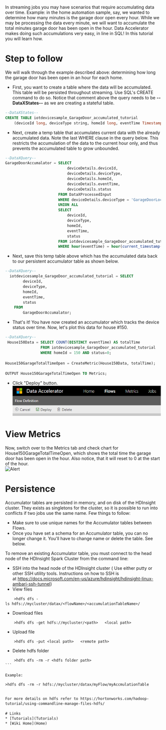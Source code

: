 In streaming jobs you may have scenarios that require accumulating data over time. Example: in the home automation sample, say, we wanted to determine how many minutes is the garage door open every hour. While we may be processing the data every minute, we will want to accumulate the total minutes garage door has been open in the hour. Data Accelerator makes doing such accumulations very easy, in line in SQL! In this tutorial you will learn how.

# Step to follow
We will walk through the example described above: determining how long the garage door has been open in an hour for each home. 

- First, you want to create a table where the data will be accumulated. This table will be persisted throughout streaming. Use SQL's CREATE command to do so. Notice that comment above the query needs to be **--DataXStates--** as we are creating a stateful table.

```sql
--DataXStates--
CREATE TABLE iotdevicesample_GarageDoor_accumulated_tutorial
    (deviceId long, deviceType string, homeId long, eventTime Timestamp, status long);
``` 

- Next, create a temp table that accumulates current data with the already accumulated data. Note the last WHERE clause in the query below. This restricts the accumulation of the data to the current hour only, and thus prevents the accumulated table to grow unbounded. 

```sql
--DataXQuery--
GarageDoorAccumalator = SELECT 
                            deviceDetails.deviceId,
                            deviceDetails.deviceType,
                            deviceDetails.homeId,
                            deviceDetails.eventTime,
                            deviceDetails.status
                        FROM DataXProcessedInput
                        WHERE deviceDetails.deviceType = 'GarageDoorLock'
                        UNION ALL
                        SELECT 
                            deviceId,
                            deviceType,
                            homeId,
                            eventTime,
                            status
                        FROM iotdevicesample_GarageDoor_accumulated_tutorial
                        WHERE hour(eventTime) = hour(current_timestamp());
```

- Next, save this temp table above which has the accumulated data back to our persistent accumulator table as shown below.

```sql
--DataXQuery--
  iotdevicesample_GarageDoor_accumulated_tutorial = SELECT
        deviceId,
        deviceType,
        homeId,
        eventTime,
        status  
    FROM
        GarageDoorAccumalator;
```

- That's it! You have now created an accumulator which tracks the device status over time. Now, let's plot this data for house #150. 

```sql
--DataXQuery--
 House150Data = SELECT COUNT(DISTINCT eventTime) AS totalTime                   
                FROM iotdevicesample_GarageDoor_accumulated_tutorial
                WHERE homeId = 150 AND status=0;

House150GarageTotalTimeOpen = CreateMetric(House150Data, totalTime);

OUTPUT House150GarageTotalTimeOpen TO Metrics;
```

- Click "Deploy" button. <br/>
 ![Deploy](./tutorials/images/Deploy.PNG)

# View Metrics
Now, switch over to the Metrics tab and check chart for House150GarageTotalTimeOpen, which shows the total time the garage door has been open in the hour. Also notice, that it will reset to 0 at the start of the hour. <br/>
 ![Alert](./tutorials/images/accumulatorchart.PNG)

# Persistence
Accumulator tables are persisted in memory, and on disk of the HDInsight cluster.  They exists as singletons for the cluster, so it is possible to run into conflicts if two jobs use the same name.  Few things to follow:
  - Make sure to use unique names for the Accumulator tables between Flows. 
  - Once you have set a schema for an Accumulator table, you can no longer change it. You'll have to change name or delete the table.  See below.

To remove an existing Accumulator table, you must connect to the head node of the HDInsight Spark Cluster from the command line:
 - SSH into the head node of the HDInsight cluster ( Use either putty or other SSH utility tools. Instructions on how to SSH is at https://docs.microsoft.com/en-us/azure/hdinsight/hdinsight-linux-ambari-ssh-tunnel)
 - View files
```
	>hdfs dfs -ls hdfs://mycluster/datax/<flowName>/<accumulationTableName>/
```
 - Download files
```
	>hdfs dfs -get hdfs://mycluster/<path>   <local path>
```
 - Upload file
```
	>hdfs dfs -put <local path>   <remote path>
```

 - Delete hdfs folder
```
	>hdfs dfs -rm -r <hdfs folder path>
``` 

Example:
```
	>hdfs dfs -rm -r hdfs://mycluster/datax/myFlow/myAccmulationTable
```

For more details on hdfs refer to https://hortonworks.com/hadoop-tutorial/using-commandline-manage-files-hdfs/

# Links
* [Tutorials](Tutorials)
* [Wiki Home](Home) 